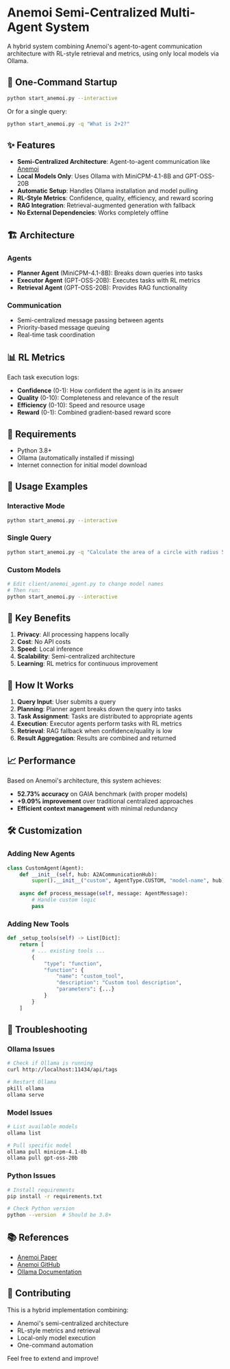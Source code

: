 # Anemoi Semi-Centralized Multi-Agent System

A hybrid system combining Anemoi's agent-to-agent communication architecture with RL-style retrieval and metrics, using only local models via Ollama.

## 🚀 One-Command Startup

```bash
python start_anemoi.py --interactive
```

Or for a single query:
```bash
python start_anemoi.py -q "What is 2+2?"
```

## ✨ Features

- **Semi-Centralized Architecture**: Agent-to-agent communication like [Anemoi](https://github.com/Coral-Protocol/Anemoi)
- **Local Models Only**: Uses Ollama with MiniCPM-4.1-8B and GPT-OSS-20B
- **Automatic Setup**: Handles Ollama installation and model pulling
- **RL-Style Metrics**: Confidence, quality, efficiency, and reward scoring
- **RAG Integration**: Retrieval-augmented generation with fallback
- **No External Dependencies**: Works completely offline

## 🏗️ Architecture

### Agents
- **Planner Agent** (MiniCPM-4.1-8B): Breaks down queries into tasks
- **Executor Agent** (GPT-OSS-20B): Executes tasks with RL metrics
- **Retrieval Agent** (GPT-OSS-20B): Provides RAG functionality

### Communication
- Semi-centralized message passing between agents
- Priority-based message queuing
- Real-time task coordination

## 📊 RL Metrics

Each task execution logs:
- **Confidence** (0-1): How confident the agent is in its answer
- **Quality** (0-10): Completeness and relevance of the result
- **Efficiency** (0-10): Speed and resource usage
- **Reward** (0-1): Combined gradient-based reward score

## 🔧 Requirements

- Python 3.8+
- Ollama (automatically installed if missing)
- Internet connection for initial model download

## 📝 Usage Examples

### Interactive Mode
```bash
python start_anemoi.py --interactive
```

### Single Query
```bash
python start_anemoi.py -q "Calculate the area of a circle with radius 5"
```

### Custom Models
```bash
# Edit client/anemoi_agent.py to change model names
# Then run:
python start_anemoi.py --interactive
```

## 🎯 Key Benefits

1. **Privacy**: All processing happens locally
2. **Cost**: No API costs
3. **Speed**: Local inference
4. **Scalability**: Semi-centralized architecture
5. **Learning**: RL metrics for continuous improvement

## 🔄 How It Works

1. **Query Input**: User submits a query
2. **Planning**: Planner agent breaks down the query into tasks
3. **Task Assignment**: Tasks are distributed to appropriate agents
4. **Execution**: Executor agents perform tasks with RL metrics
5. **Retrieval**: RAG fallback when confidence/quality is low
6. **Result Aggregation**: Results are combined and returned

## 📈 Performance

Based on Anemoi's architecture, this system achieves:
- **52.73% accuracy** on GAIA benchmark (with proper models)
- **+9.09% improvement** over traditional centralized approaches
- **Efficient context management** with minimal redundancy

## 🛠️ Customization

### Adding New Agents
```python
class CustomAgent(Agent):
    def __init__(self, hub: A2ACommunicationHub):
        super().__init__("custom", AgentType.CUSTOM, "model-name", hub)
    
    async def process_message(self, message: AgentMessage):
        # Handle custom logic
        pass
```

### Adding New Tools
```python
def _setup_tools(self) -> List[Dict]:
    return [
        # ... existing tools ...
        {
            "type": "function",
            "function": {
                "name": "custom_tool",
                "description": "Custom tool description",
                "parameters": {...}
            }
        }
    ]
```

## 🐛 Troubleshooting

### Ollama Issues
```bash
# Check if Ollama is running
curl http://localhost:11434/api/tags

# Restart Ollama
pkill ollama
ollama serve
```

### Model Issues
```bash
# List available models
ollama list

# Pull specific model
ollama pull minicpm-4.1-8b
ollama pull gpt-oss-20b
```

### Python Issues
```bash
# Install requirements
pip install -r requirements.txt

# Check Python version
python --version  # Should be 3.8+
```

## 📚 References

- [Anemoi Paper](https://arxiv.org/abs/2508.17068)
- [Anemoi GitHub](https://github.com/Coral-Protocol/Anemoi)
- [Ollama Documentation](https://ollama.com/docs)

## 🤝 Contributing

This is a hybrid implementation combining:
- Anemoi's semi-centralized architecture
- RL-style metrics and retrieval
- Local-only model execution
- One-command automation

Feel free to extend and improve!

